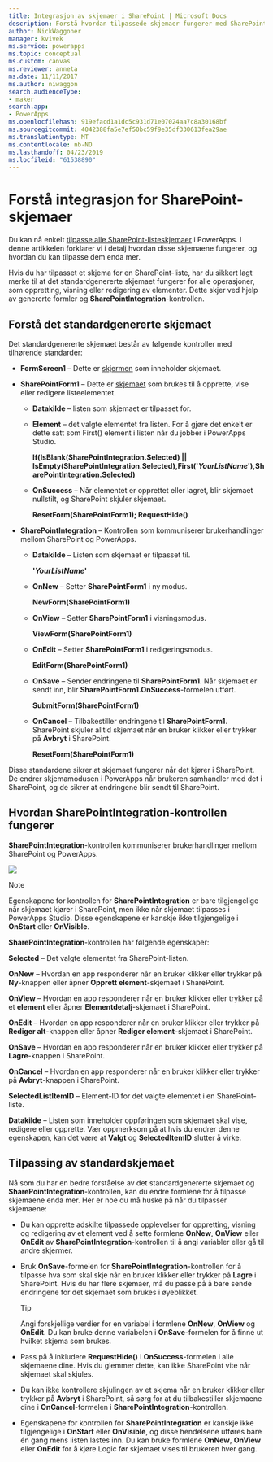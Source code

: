 ```yaml
---
title: Integrasjon av skjemaer i SharePoint | Microsoft Docs
description: Forstå hvordan tilpassede skjemaer fungerer med SharePoint
author: NickWaggoner
manager: kvivek
ms.service: powerapps
ms.topic: conceptual
ms.custom: canvas
ms.reviewer: anneta
ms.date: 11/11/2017
ms.author: niwaggon
search.audienceType:
- maker
search.app:
- PowerApps
ms.openlocfilehash: 919efacd1a1dc5c931d71e07024aa7c8a30168bf
ms.sourcegitcommit: 4042388fa5e7ef50bc59f9e35df330613fea29ae
ms.translationtype: MT
ms.contentlocale: nb-NO
ms.lasthandoff: 04/23/2019
ms.locfileid: "61538890"
---
```

# <a name="understand-sharepoint-forms-integration"></a>Forstå integrasjon for SharePoint-skjemaer
Du kan nå enkelt [tilpasse alle SharePoint-listeskjemaer](customize-list-form.md) i PowerApps. I denne artikkelen forklarer vi i detalj hvordan disse skjemaene fungerer, og hvordan du kan tilpasse dem enda mer.

Hvis du har tilpasset et skjema for en SharePoint-liste, har du sikkert lagt merke til at det standardgenererte skjemaet fungerer for alle operasjoner, som oppretting, visning eller redigering av elementer. Dette skjer ved hjelp av genererte formler og **SharePointIntegration**-kontrollen.

## <a name="understand-the-default-generated-form"></a>Forstå det standardgenererte skjemaet

Det standardgenererte skjemaet består av følgende kontroller med tilhørende standarder:

* **FormScreen1** – Dette er [skjermen](controls/control-screen.md) som inneholder skjemaet.

* **SharePointForm1** – Dette er [skjemaet](working-with-forms.md) som brukes til å opprette, vise eller redigere listeelementet.

    * **Datakilde** – listen som skjemaet er tilpasset for.

    * **Element** – det valgte elementet fra listen. For å gjøre det enkelt er dette satt som First() element i listen når du jobber i PowerApps Studio.

        **If(IsBlank(SharePointIntegration.Selected) || IsEmpty(SharePointIntegration.Selected),First('*YourListName*'),SharePointIntegration.Selected)**

    * **OnSuccess** – Når elementet er opprettet eller lagret, blir skjemaet nullstilt, og SharePoint skjuler skjemaet.

        **ResetForm(SharePointForm1); RequestHide()**

* **SharePointIntegration** – Kontrollen som kommuniserer brukerhandlinger mellom SharePoint og PowerApps.

    * **Datakilde** – Listen som skjemaet er tilpasset til.

        **'*YourListName*'**

    * **OnNew** – Setter **SharePointForm1** i ny modus.

        **NewForm(SharePointForm1)**

    * **OnView** – Setter **SharePointForm1** i visningsmodus.

        **ViewForm(SharePointForm1)**

    * **OnEdit** – Setter **SharePointForm1** i redigeringsmodus.

        **EditForm(SharePointForm1)**

    * **OnSave** – Sender endringene til **SharePointForm1**. Når skjemaet er sendt inn, blir **SharePointForm1.OnSuccess**-formelen utført.

        **SubmitForm(SharePointForm1)**

    * **OnCancel** – Tilbakestiller endringene til **SharePointForm1**. SharePoint skjuler alltid skjemaet når en bruker klikker eller trykker på **Avbryt** i SharePoint.

        **ResetForm(SharePointForm1)**

Disse standardene sikrer at skjemaet fungerer når det kjører i SharePoint. De endrer skjemamodusen i PowerApps når brukeren samhandler med det i SharePoint, og de sikrer at endringene blir sendt til SharePoint.

## <a name="understand-the-sharepointintegration-control"></a>Hvordan SharePointIntegration-kontrollen fungerer
**SharePointIntegration**-kontrollen kommuniserer brukerhandlinger mellom SharePoint og PowerApps.

![](./media/sharepoint-form-integration/sharepointintegration-object.png)

>[!NOTE]
>Egenskapene for kontrollen for **SharePointIntegration** er bare tilgjengelige når skjemaet kjører i SharePoint, men ikke når skjemaet tilpasses i PowerApps Studio. Disse egenskapene er kanskje ikke tilgjengelige i **OnStart** eller **OnVisible**. 

**SharePointIntegration**-kontrollen har følgende egenskaper:

**Selected** – Det valgte elementet fra SharePoint-listen.

**OnNew** – Hvordan en app responderer når en bruker klikker eller trykker på **Ny**-knappen eller åpner **Opprett element**-skjemaet i SharePoint.

**OnView** – Hvordan en app responderer når en bruker klikker eller trykker på et **element** eller åpner **Elementdetalj**-skjemaet i SharePoint.

**OnEdit** – Hvordan en app responderer når en bruker klikker eller trykker på **Rediger alt**-knappen eller åpner **Rediger element**-skjemaet i SharePoint.

**OnSave** – Hvordan en app responderer når en bruker klikker eller trykker på **Lagre**-knappen i SharePoint.

**OnCancel** – Hvordan en app responderer når en bruker klikker eller trykker på **Avbryt**-knappen i SharePoint.

**SelectedListItemID** – Element-ID for det valgte elementet i en SharePoint-liste.

**Datakilde** – Listen som inneholder oppføringen som skjemaet skal vise, redigere eller opprette. Vær oppmerksom på at hvis du endrer denne egenskapen, kan det være at **Valgt** og **SelectedItemID** slutter å virke.

## <a name="customize-the-default-form"></a>Tilpassing av standardskjemaet
Nå som du har en bedre forståelse av det standardgenererte skjemaet og **SharePointIntegration**-kontrollen, kan du endre formlene for å tilpasse skjemaene enda mer. Her er noe du må huske på når du tilpasser skjemaene:

* Du kan opprette adskilte tilpassede opplevelser for oppretting, visning og redigering av et element ved å sette formlene **OnNew**, **OnView** eller **OnEdit** av **SharePointIntegration**-kontrollen til å angi variabler eller gå til andre skjermer.

* Bruk **OnSave**-formelen for **SharePointIntegration**-kontrollen for å tilpasse hva som skal skje når en bruker klikker eller trykker på **Lagre** i SharePoint. Hvis du har flere skjemaer, må du passe på å bare sende endringene for det skjemaet som brukes i øyeblikket.

  > [!TIP]
  >    Angi forskjellige verdier for en variabel i formlene **OnNew**, **OnView** og **OnEdit**. Du kan bruke denne variabelen i **OnSave**-formelen for å finne ut hvilket skjema som brukes.

* Pass på å inkludere **RequestHide()** i **OnSuccess**-formelen i alle skjemaene dine. Hvis du glemmer dette, kan ikke SharePoint vite når skjemaet skal skjules.

* Du kan ikke kontrollere skjulingen av et skjema når en bruker klikker eller trykker på **Avbryt** i SharePoint, så sørg for at du tilbakestiller skjemaene dine i **OnCancel**-formelen i **SharePointIntegration**-kontrollen.

* Egenskapene for kontrollen for **SharePointIntegration** er kanskje ikke tilgjengelige i **OnStart** eller **OnVisible**, og disse hendelsene utføres bare én gang mens listen lastes inn. Du kan bruke formlene **OnNew**, **OnView** eller **OnEdit** for å kjøre Logic før skjemaet vises til brukeren hver gang. 

